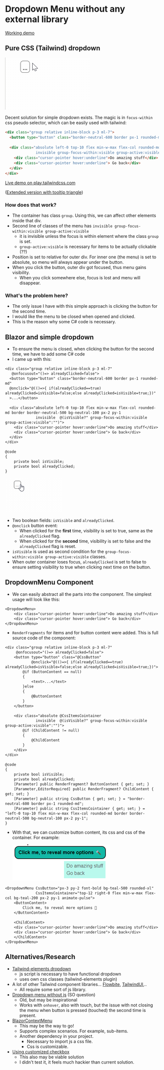 # Dropdown Menu without any external library

[Working demo](https://tesar-tech.github.io/BlazorAndTailwind/dropdownmenu)

## Pure CSS (Tailwind) dropdown

![simple.gif](media/simple.gif)

Decent solution for simple dropdown exists. The magic is in `focus-within` css pseudo selector, which can be easily used with tailwind:

```html
<div class="group relative inline-block p-3 ml-7">
  <button type="button" class="border-neutral-600 border px-1 rounded-md">...</button>

  <div class="absolute left-0 top-10 flex min-w-max flex-col rounded-md border border-neutral-500 bg-neutral-100 px-2 py-1 
              invisible group-focus-within:visible group-active:visible">
    <div class="cursor-pointer hover:underline">Do amazing stuff</div>
    <div class="cursor-pointer hover:underline"> Go back</div>
  </div>
</div>
```

[Live demo on play.tailwindcss.com](https://play.tailwindcss.com/xSihfwdQuZ)

([Extended version with tooltip triangle](https://play.tailwindcss.com/KO8cXX7sBN))

### How does that work?

- The container has class `group`. Using this, we can affect other elements inside that div.
- Second line of classes of the menu has `invisible group-focus-within:visible group-active:visible`
  - it is invisible unless the focus is within element where the class `group` is set.
  - `group-active:visible` is necessary for items to be actually clickable (??)
- Position is set to relative for outer div. For inner one (the menu) is set to absolute, so menu will always appear under the button.
- When you click the button, outer div got focused, thus menu gains visibility.
  - When you click somewhere else, focus is lost and menu will disappear.

### What's the problem here?

- The only issue I have with this simple approach is clicking the button for the second time.
- I would like the menu to be closed when opened and clicked.
- This is the reason why some C# code is necessary.

## Blazor and simple dropdown

- To ensure the menu is closed, when clicking the button for the second time, we have to add some C# code
- I came up with this:

```razor
<div class="group relative inline-block p-3 ml-7"
   @onfocusout="()=> alreadyClicked=false">
  <button type="button" class="border-neutral-600 border px-1 rounded-md"
  @onclick="@(()=>{ if(alreadyClicked==true) alreadyClicked=isVisible=false;else alreadyClicked=isVisible=true;})"
  >...</button>

  <div class="absolute left-0 top-10 flex min-w-max flex-col rounded-md border border-neutral-500 bg-neutral-100 px-2 py-1 
              invisible  @(isVisible?" group-focus-within:visible group-active:visible":"")">
    <div class="cursor-pointer hover:underline">Do amazing stuff</div>
    <div class="cursor-pointer hover:underline"> Go back</div>
  </div>
</div>

@code
{
    private bool isVisible;
    private bool alreadyClicked;
}
```

![extended](media/extended.gif)

- Two boolean fields: `isVisible` and `alreadyClicked`.
- `@onclick` button event:
  - When clicked for the **first** time, visibility is set to true, same as the `alreadyClicked` flag.
  - When clicked for the **second** time, visibility is set to false and the `alreadyClicked` flag is reset.
- `isVisible` is used as second condition for the `group-focus-within:visible group-active:visible` classes.
- When outer container loses focus, `alreadyClicked` is set to false to ensure setting visibility to true when clicking next time on the button.

## DropdownMenu Component

- We can easily abstract all the parts into the component. The simplest usage will look like this:

```razor
<DropdownMenu>
    <div class="cursor-pointer hover:underline">Do amazing stuff</div>
    <div class="cursor-pointer hover:underline"> Go back</div>
</DropdownMenu>
```

- `RenderFragments` for items and for button content were added. This is full source code of the component:

```razor
<div class="group relative inline-block p-3 ml-7"
     @onfocusout="()=> alreadyClicked=false">
    <button type="button" class="@CssButton"
            @onclick="@(()=>{ if(alreadyClicked==true) alreadyClicked=isVisible=false;else alreadyClicked=isVisible=true;})">
        @if (ButtonContent == null)
        {
            <text>...</text>
        }else
        {
            @ButtonContent
        }
    </button>

    <div class="absolute @CssItemsCointainer
              invisible  @(isVisible?" group-focus-within:visible group-active:visible":"")">
        @if (ChildContent != null)
        {
            @ChildContent
        }
    </div>
</div>

@code
{
    private bool isVisible;
    private bool alreadyClicked;
    [Parameter] public RenderFragment? ButtonContent { get; set; }
    [Parameter,EditorRequired] public RenderFragment? ChildContent { get; set; }
    [Parameter] public string CssButton { get; set; } = "border-neutral-600 border px-1 rounded-md";
    [Parameter] public string CssItemsCointainer { get; set; } = "left-0 top-10 flex min-w-max flex-col rounded-md border border-neutral-500 bg-neutral-100 px-2 py-1";
}
```

- With that, we can customize button content, its css and css of the container. For example:

  ![component customization](media/component_customization.png)  

```razor
<DropdownMenu CssButton="px-3 py-2 font-bold bg-teal-500 rounded-xl"
              CssItemsCointainer="top-12 right-0 flex min-w-max flex-col bg-teal-200 px-2 py-1 animate-pulse">
    <ButtonContent>
        Click me, to reveal more options 🔨
    </ButtonContent>
    
    <ChildContent>
    <div class="cursor-pointer hover:underline">Do amazing stuff</div>
    <div class="cursor-pointer hover:underline"> Go back</div>
    </ChildContent>
</DropdownMenu>
```

## Alternatives/Research

- [Tailwind-elements dropdown](https://tailwind-elements.com/docs/standard/components/dropdown/)
  - js script is necessary to have functional dropdown
  - uses own css classes (tailwind-elements plugin)
- A lot of other Tailwind component libraries... [Flowbite](https://flowbite.com/docs/components/dropdowns/#), [TailwindUI](https://tailwindui.com/components/application-ui/elements/dropdowns),..
  - All require some sort of js library.
- [Dropdown menu without js](https://stackoverflow.com/questions/10468554/dropdown-menu-without-javascript) (SO question)
  - Old, but may be inspirational
  - Works with `onhover`, also with touch, but the issue with not closing the menu when button is pressed (touched) the second time is present.
- [BlazorContextMenu](https://github.com/stavroskasidis/BlazorContextMenu)
  - This may be the way to go!
  - Supports complex scenarios. For example, sub-items.
  - Another dependency in your project.
    - Necessary to import js a css file.
    - Css is customizable.
- [Using customized checkbox](https://css-tricks.com/the-checkbox-hack/)
  - This also may be viable solution
  - I didn't test it, it feels much hackier than current solution. 

